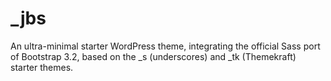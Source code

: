 # _jbs

An ultra-minimal starter WordPress theme, integrating the official Sass port of Bootstrap 3.2, based on the _s (underscores) and _tk (Themekraft) starter themes.